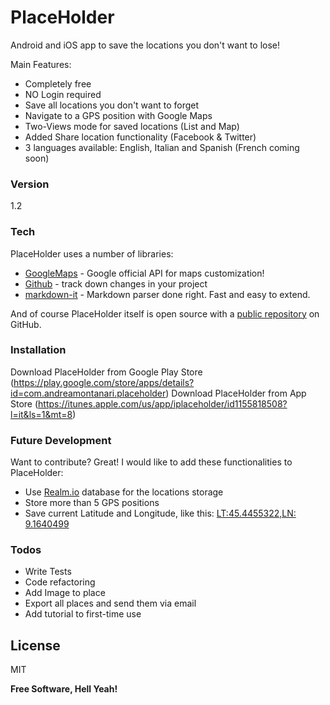 # PlaceHolder
Android and iOS app to save the locations you don't want to lose!

Main Features:
  - Completely free
  - NO Login required
  - Save all locations you don't want to forget
  - Navigate to a GPS position with Google Maps
  - Two-Views mode for saved locations (List and Map)
  - Added Share location functionality (Facebook & Twitter)
  - 3 languages available: English, Italian and Spanish (French coming soon)


### Version
1.2

### Tech

PlaceHolder uses a number of libraries:

* [GoogleMaps](https://developers.google.com/maps/documentation/android-api/intro) - Google official API for maps customization!
* [Github](https://github.com/andreamontanari/PlaceHolder) - track down changes in your project
* [markdown-it](http://daringfireball.net/projects/markdown/) - Markdown parser done right. Fast and easy to extend.

And of course PlaceHolder itself is open source with a [public repository](https://github.com/amontanari/PlaceHolder)
 on GitHub.

### Installation

Download PlaceHolder from Google Play Store (https://play.google.com/store/apps/details?id=com.andreamontanari.placeholder)
Download PlaceHolder from App Store (https://itunes.apple.com/us/app/iplaceholder/id1155818508?l=it&ls=1&mt=8)

### Future Development

Want to contribute? Great!
I would like to add these functionalities to PlaceHolder:
- Use [Realm.io](https://realm.io) database for the locations storage
- Store more than 5 GPS positions
- Save current Latitude and Longitude, like this: [LT:45.4455322,LN: 9.1640499](https://www.google.it/maps/place/Via+dei+Crollalanza,+6,+20143+Milano/@45.4455322,9.1640499,17z/data=!3m1!4b1!4m5!3m4!1s0x4786c3f201bb6751:0x5a10f2924c645c41!8m2!3d45.4455285!4d9.1662439)


### Todos

 - Write Tests
 - Code refactoring
 - Add Image to place
 - Export all places and send them via email
 - Add tutorial to first-time use

License
----

MIT

**Free Software, Hell Yeah!**
